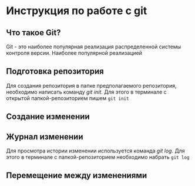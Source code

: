 # Инструкция по работе с git

Что такое Git?
-
Git - это наиболее популярная реализация распределенной системы контроля версии. Наиболее популярной реализацией 

## Подготовка репозитория
Для создания репозитория в папке предполагаемого репозитория, необходимо написать команду *git init*. Для этого в терминале с открытой папкой-репозиторием пишем `git init`

## Создание изменении

Журнал изменении
-
Для просмотра истории изменении используется команда *git log*. Для этого в терминале с папкой-репозиторием необходимо набрать `git log`
## Перемещение между изменениями